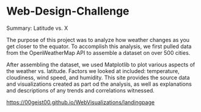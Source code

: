 # Web-Design-Challenge
Summary: Latitude vs. X

The purpose of this project was to analyze how weather changes as you get closer to the equator. To accomplish this analysis, we first pulled data from the OpenWeatherMap API to assemble a dataset on over 500 cities.

After assembling the dataset, we used Matplotlib to plot various aspects of the weather vs. latitude. Factors we looked at included: temperature, cloudiness, wind speed, and humidity. This site provides the source data and visualizations created as part od the analysis, as well as explanations and descriptions of any trends and correlations witnessed.

https://00geist00.github.io/WebVisualizations/landingpage

